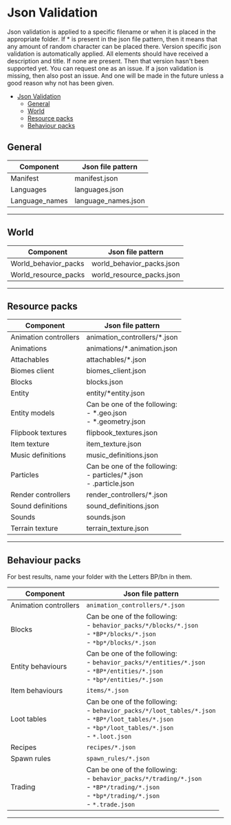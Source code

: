 # Json Validation

Json validation is applied to a specific filename or when it is placed in the appropriate folder. If * is present in the json file pattern, then it means that any amount of random character can be placed there. Version specific json validation is automatically applied.
All elements should have received a description and title. If none are present. Then that version hasn't been supported yet. You can request one as an issue.
If a json validation is missing, then also post an issue. And one will be made in the future unless a good reason why not has been given.

- [Json Validation](#json-validation)
  - [General](#general)
  - [World](#world)
  - [Resource packs](#resource-packs)
  - [Behaviour packs](#behaviour-packs)

## General

|Component  |Json file pattern  |
|-----------|-------------------|
|Manifest   |manifest.json |
|Languages   |languages.json |
|Language_names   |language_names.json |
  
---
  
## World

|Component  |Json file pattern  |
|-----------|-------------------|
|World_behavior_packs   |world_behavior_packs.json |
|World_resource_packs   |world_resource_packs.json  |
  
---
  
## Resource packs

|Component  |Json file pattern  |
|-----------|-------------------|
|Animation controllers   |animation_controllers/*.json |
|Animations   |animations/*.animation.json  |
|Attachables   |attachables/*.json  |
|Biomes client   |biomes_client.json  |
|Blocks |blocks.json  |
|Entity   |entity/*entity.json  |
|Entity models   |Can be one of the following:<br/> - *.geo.json<br/> - *.geometry.json |
|Flipbook textures  |flipbook_textures.json |
|Item texture |item_texture.json |
|Music definitions   |music_definitions.json  |
|Particles   |Can be one of the following:<br/> - particles/*.json<br/> - .particle.json |
|Render controllers   |render_controllers/*.json  |
|Sound definitions   |sound_definitions.json  |
|Sounds   |sounds.json  |
|Terrain texture   |terrain_texture.json  |
  
---
  
## Behaviour packs
For best results, name your folder with the Letters BP/bn in them.

|Component  |Json file pattern  |
|-----------|-------------------|
|Animation controllers   |`animation_controllers/*.json`|
|Blocks |Can be one of the following:<br/> - `behavior_packs/*/blocks/*.json`<br/> - `*BP*/blocks/*.json`<br/> - `*bp*/blocks/*.json`|
|Entity behaviours |Can be one of the following:<br/> - `behavior_packs/*/entities/*.json`<br/> - `*BP*/entities/*.json`<br/> - `*bp*/entities/*.json`|
|Item behaviours |`items/*.json`|
|Loot tables |Can be one of the following:<br/> - `behavior_packs/*/loot_tables/*.json`<br/> - `*BP*/loot_tables/*.json`<br/> - `*bp*/loot_tables/*.json`<br/> - `*.loot.json`|
|Recipes |`recipes/*.json`|
|Spawn rules |`spawn_rules/*.json`|
|Trading |Can be one of the following:<br/> - `behavior_packs/*/trading/*.json`<br/> - `*BP*/trading/*.json`<br/> - `*bp*/trading/*.json`<br/> - `*.trade.json`|
  
---
  